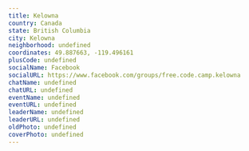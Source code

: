 ```yaml
---
title: Kelowna
country: Canada
state: British Columbia
city: Kelowna
neighborhood: undefined
coordinates: 49.887663, -119.496161
plusCode: undefined
socialName: Facebook
socialURL: https://www.facebook.com/groups/free.code.camp.kelowna
chatName: undefined
chatURL: undefined
eventName: undefined
eventURL: undefined
leaderName: undefined
leaderURL: undefined
oldPhoto: undefined
coverPhoto: undefined
---
```

